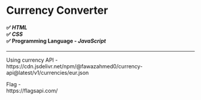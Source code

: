 <h1>Currency Converter</h1>
<h4>✅ <i>HTML</i><br>✅ <i>CSS</i><br>✅ Programming Language - <i>JavaScript</i></h4>
<hr>
<p>Using currency API - <br>https://cdn.jsdelivr.net/npm/@fawazahmed0/currency-api@latest/v1/currencies/eur.json</p>
<p>Flag - <br>https://flagsapi.com/</p>
